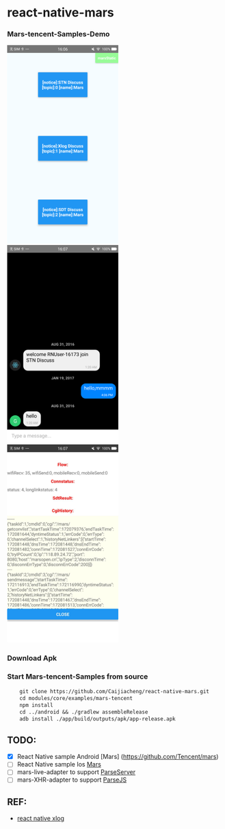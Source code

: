 # react-native-mars
	
### Mars-tencent-Samples-Demo

<img src="images/1.png" alt="Main"  width="260"/>
<img src="images/2.png" alt="Chat" width="260"/>
<img src="images/3.png" alt="statics" width="260"/>


### Download Apk


### Start Mars-tencent-Samples from source
```
    git clone https://github.com/Caijiacheng/react-native-mars.git
    cd modules/core/examples/mars-tencent
    npm install 
    cd ../android && ./gradlew assembleRelease
    adb install ./app/build/outputs/apk/app-release.apk
```


## TODO:
- [x] React Native sample Android [Mars] (https://github.com/Tencent/mars)
- [ ] React Native sample Ios [Mars](https://github.com/Tencent/mars)
- [ ] mars-live-adapter to support [ParseServer](https://github.com/ParsePlatform/parse-server)
- [ ] mars-XHR-adapter to support [ParseJS](https://github.com/ParsePlatform/Parse-SDK-JS)

## REF:
- [react native xlog](https://github.com/EngsShi/react-native-xlog)
	
	